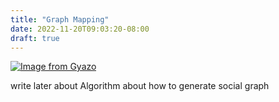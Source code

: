 ```yaml
---
title: "Graph Mapping"
date: 2022-11-20T09:03:20-08:00
draft: true
---
```

[![Image from Gyazo](https://i.gyazo.com/f0a076b5b34fd142a9fd8e000a3a844f.png)](https://gyazo.com/f0a076b5b34fd142a9fd8e000a3a844f)

write later about Algorithm about how to generate social graph